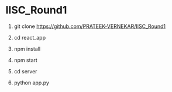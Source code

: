 # IISC_Round1

1) git clone https://github.com/PRATEEK-VERNEKAR/IISC_Round1

2) cd react_app
3) npm install
4) npm start

5) cd server
6) python app.py
